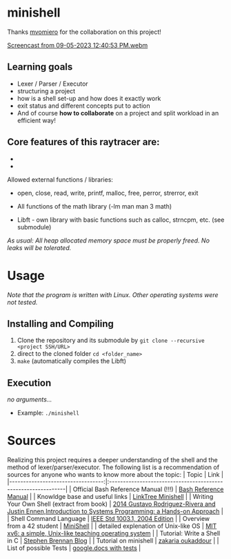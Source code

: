 # minishell

Thanks [mvomiero](https://github.com/mvomiero) for the collaboration on this project!

[Screencast from 09-05-2023 12:40:53 PM.webm](https://github.com/flo-12/minishell/assets/119588327/59e5489c-9a3c-47ae-a1b3-5745d6375108)



## Learning goals
- Lexer / Parser / Executor
- structuring a project
- how is a shell set-up and how does it exactly work
- exit status and different concepts put to action
- And of course **how to collaborate** on a project and split workload in an efficient way!

Core features of this raytracer are:
- 
- 
- 

Allowed external functions / libraries:
- open, close, read, write, printf, malloc, free, perror, strerror, exit
- All functions of the math library (-lm man man 3 math)

- Libft - own library with basic functions such as calloc, strncpm, etc. (see submodule)

_As usual: All heap allocated memory space must be properly freed. No leaks
will be tolerated._

# Usage
*Note that the program is written with Linux. Other operating systems were not tested.*

## Installing and Compiling
1) Clone the repository and its submodule by ``` git clone --recursive <project SSH/URL> ```
2) direct to the cloned folder ```cd <folder_name>```
3) ```make``` (automatically compiles the Libft)

## Execution
_no arguments..._
* Example: `./minishell`




# Sources
Realizing this project requires a deeper understanding of the shell and the method of lexer/parser/executor. The following list is a recommendation of sources for anyone who wants to know more about the topic:
| Topic								| Link                                                        	|
|----------------------------------:|:--------------------------------------------------------------|
| Official Bash Reference Manual (!!!) | [Bash Reference Manual](https://www.gnu.org/software/bash/manual/bash.html) |
| Knowldge base and useful links | [LinkTree Minishell](https://haglobah.github.io/Mastering-42/holy_graph/minishell.html) |
| Writing Your Own Shell (extract from book) | [2014 Gustavo Rodriguez-Rivera and Justin Ennen,Introduction to Systems Programming: a Hands-on Approach](https://www.cs.purdue.edu/homes/grr/SystemsProgrammingBook/Book/Chapter5-WritingYourOwnShell.pdf) |
| Shell Command Language | [IEEE Std 1003.1, 2004 Edition](https://pubs.opengroup.org/onlinepubs/009695399/utilities/xcu_chap02.html) |
| Overview from a 42 student | [MiniShell](https://minishell.simple.ink/) |
| detailed explenation of Unix-like OS | [MIT xv6: a simple, Unix-like teaching operating system](https://pdos.csail.mit.edu/6.S081/2020/xv6/book-riscv-rev1.pdf) |
| Tutorial: Write a Shell in C | [Stephen Brennan Blog](https://brennan.io/2015/01/16/write-a-shell-in-c/) |
| Tutorial on minishell | [zakaria oukaddour](https://medium.com/@peannut/minishell-65d9a7de5ba0) |
| List of possible Tests | [google.docs with tests](https://docs.google.com/spreadsheets/d/1TDwyd-S0WBAXehgkrKQtBJ6zquQ4p6k7JfE5g3jICNA/edit#gid=0) |

